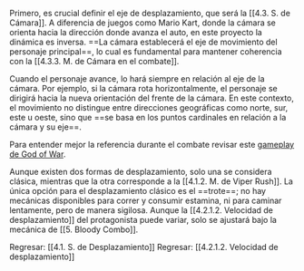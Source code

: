 
Primero, es crucial definir el eje de desplazamiento, que será la [[4.3. S. de Cámara]]. A diferencia de juegos como Mario Kart, donde la cámara se orienta hacia la dirección donde avanza el auto, en este proyecto la dinámica es inversa. ==La cámara establecerá el eje de movimiento del personaje principal==, lo cual es fundamental para mantener coherencia con la [[4.3.3. M. de Cámara en el combate]].

Cuando el personaje avance, lo hará siempre en relación al eje de la cámara. Por ejemplo, si la cámara rota horizontalmente, el personaje se dirigirá hacia la nueva orientación del frente de la cámara. En este contexto, el movimiento no distingue entre direcciones geográficas como norte, sur, este u oeste, sino que ==se basa en los puntos cardinales en relación a la cámara y su eje==.

Para entender mejor la referencia durante el combate revisar este [gameplay de God of War](https://youtu.be/BsVrS0Jgig8?si=QWJ7YVEP_cXBU45X).

Aunque existen dos formas de desplazamiento, solo una se considera clásica, mientras que la otra corresponde a la [[4.1.2. M. de Viper Rush]]. La única opción para el desplazamiento clásico es el ==trote==; no hay mecánicas disponibles para correr y consumir estamina, ni para caminar lentamente, pero de manera sigilosa. Aunque la [[4.2.1.2. Velocidad de desplazamiento]] del protagonista puede variar, solo se ajustará bajo la mecánica de [[5. Bloody Combo]].


Regresar: [[4.1. S. de Desplazamiento]]
Regresar: [[4.2.1.2. Velocidad de desplazamiento]]



